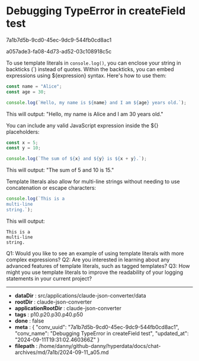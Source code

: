 # Debugging TypeError in createField test

7a1b7d5b-9cd0-45ec-9dc9-544fb0cd8ac1

a057ade3-fa08-4d73-ad52-03c108918c5c

 To use template literals in `console.log()`, you can enclose your string in backticks (`) instead of quotes. Within the backticks, you can embed expressions using ${expression} syntax. Here's how to use them:

```javascript
const name = "Alice";
const age = 30;

console.log(`Hello, my name is ${name} and I am ${age} years old.`);
```

This will output: "Hello, my name is Alice and I am 30 years old."

You can include any valid JavaScript expression inside the ${} placeholders:

```javascript
const x = 5;
const y = 10;

console.log(`The sum of ${x} and ${y} is ${x + y}.`);
```

This will output: "The sum of 5 and 10 is 15."

Template literals also allow for multi-line strings without needing to use concatenation or escape characters:

```javascript
console.log(`This is a
multi-line
string.`);
```

This will output:
```
This is a
multi-line
string.
```

Q1: Would you like to see an example of using template literals with more complex expressions?
Q2: Are you interested in learning about any advanced features of template literals, such as tagged templates?
Q3: How might you use template literals to improve the readability of your logging statements in your current project?

---

* **dataDir** : src/applications/claude-json-converter/data
* **rootDir** : claude-json-converter
* **applicationRootDir** : claude-json-converter
* **tags** : p10.p20.p30.p40.p50
* **done** : false
* **meta** : {
  "conv_uuid": "7a1b7d5b-9cd0-45ec-9dc9-544fb0cd8ac1",
  "conv_name": "Debugging TypeError in createField test",
  "updated_at": "2024-09-11T19:31:02.460366Z"
}
* **filepath** : /home/danny/github-danny/hyperdata/docs/chat-archives/md/7a1b/2024-09-11_a05.md